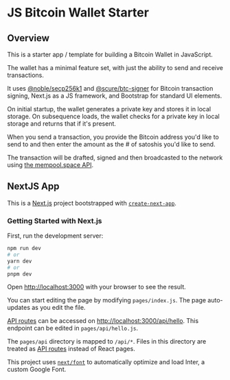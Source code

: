 # JS Bitcoin Wallet Starter

## Overview

This is a starter app / template for building a Bitcoin Wallet in JavaScript.

The wallet has a minimal feature set, with just the ability to send and receive transactions.

It uses [@noble/secp256k1](https://github.com/paulmillr/noble-secp256k1) and [@scure/btc-signer](https://github.com/paulmillr/scure-btc-signer) for Bitcoin transaction signing, Next.js as a JS framework, and Bootstrap for standard UI elements.

On initial startup, the wallet generates a private key and stores it in local storage. On subsequence loads, the wallet checks for a private key in local storage and returns that if it's present.

When you send a transaction, you provide the Bitcoin address you'd like to send to and then enter the amount as the # of satoshis you'd like to send.

The transaction will be drafted, signed and then broadcasted to the network using [the mempool.space API](https://mempool.space/docs/api/rest).

## NextJS App

This is a [Next.js](https://nextjs.org/) project bootstrapped with [`create-next-app`](https://github.com/vercel/next.js/tree/canary/packages/create-next-app).

### Getting Started with Next.js

First, run the development server:

```bash
npm run dev
# or
yarn dev
# or
pnpm dev
```

Open [http://localhost:3000](http://localhost:3000) with your browser to see the result.

You can start editing the page by modifying `pages/index.js`. The page auto-updates as you edit the file.

[API routes](https://nextjs.org/docs/api-routes/introduction) can be accessed on [http://localhost:3000/api/hello](http://localhost:3000/api/hello). This endpoint can be edited in `pages/api/hello.js`.

The `pages/api` directory is mapped to `/api/*`. Files in this directory are treated as [API routes](https://nextjs.org/docs/api-routes/introduction) instead of React pages.

This project uses [`next/font`](https://nextjs.org/docs/basic-features/font-optimization) to automatically optimize and load Inter, a custom Google Font.

